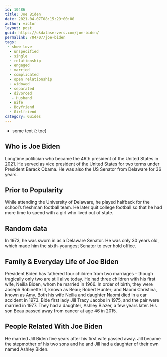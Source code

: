```yaml
---
id: 10486
title: Joe Biden
date: 2021-04-07T08:15:29+00:00
author: victor
layout: post
guid: https://ukdataservers.com/joe-biden/
permalink: /04/07/joe-biden
tags:
 - show love
  - unspecified
  - single
  - relationship
  - engaged
  - married
  - complicated
  - open relationship
  - widowed
  - separated
  - divorced
   - Husband
  - Wife
  - Boyfriend
  - Girlfriend
category: Guides
---
```


* some text
{: toc}


## Who is Joe Biden



Longtime politician who became the 46th president of the United States in 2021. He served as vice president of the United States for two terms under President Barack Obama. He was also the US Senator from Delaware for 36 years. 

                
                
                
## Prior to Popularity



While attending the University of Delaware, he played halfback for the school&#8217;s freshman football team. He later quit college football so that he had more time to spend with a girl who lived out of state. 

                
                
                
## Random data



In 1973, he was sworn in as a Delaware Senator. He was only 30 years old, which made him the sixth-youngest Senator to ever hold office.  

                
                
                
## Family & Everyday Life of Joe Biden



President Biden has fathered four children from two marriages &#8211; though tragically only two are still alive today. He had three children with his first wife, Neilia Biden, whom he married in 1966. In order of birth, they were Joseph Robinette III, known as Beau; Robert Hunter; and Naomi Christina, known as Amy. Both his wife Neilia and daughter Naomi died in a car accident in 1973. Bide first lady Jill Tracy Jacobs in 1975, and the pair were married in 1977. They had a daughter, Ashley Blazer, a few years later. His son Beau passed away from cancer at age 46 in 2015.

                
                
                
## People Related With Joe Biden



He married Jill Biden five years after his first wife passed away. Jill became the stepmother of his two sons and he and Jill had a daughter of their own named Ashley Biden. 

                
              
            
          
          
          